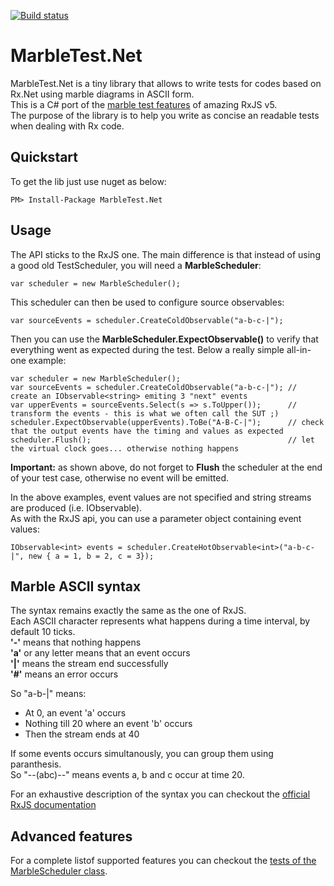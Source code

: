 [![Build status](https://ci.appveyor.com/api/projects/status/0964n7sqp77j4v5u?svg=true)](https://ci.appveyor.com/project/alexvictoor/marbletest-net)

# MarbleTest.Net

MarbleTest.Net is a tiny library that allows to write tests for codes based on Rx.Net using marble diagrams in ASCII form.  
This is a C# port of the [marble test features](https://github.com/ReactiveX/rxjs/blob/master/doc/writing-marble-tests.md) of amazing RxJS v5.  
The purpose of the library is to help you write as concise an readable tests when dealing with Rx code. 

## Quickstart

To get the lib just use nuget as below:
```
PM> Install-Package MarbleTest.Net
```

## Usage

The API sticks to the RxJS one. The main difference is that instead of using a good old TestScheduler, you will need a **MarbleScheduler**: 
```
var scheduler = new MarbleScheduler();
``` 
This scheduler can then be used to configure source observables:
```
var sourceEvents = scheduler.CreateColdObservable("a-b-c-|");
```
Then you can use the **MarbleScheduler.ExpectObservable()** to verify that everything went as expected during the test. 
Below a really simple all-in-one example: 
```
var scheduler = new MarbleScheduler();
var sourceEvents = scheduler.CreateColdObservable("a-b-c-|"); // create an IObservable<string> emiting 3 "next" events
var upperEvents = sourceEvents.Select(s => s.ToUpper());      // transform the events - this is what we often call the SUT ;)
scheduler.ExpectObservable(upperEvents).ToBe("A-B-C-|");      // check that the output events have the timing and values as expected
scheduler.Flush();                                            // let the virtual clock goes... otherwise nothing happens
```
**Important:** as shown above, do not forget to **Flush** the scheduler at the end of your test case, otherwise no event will be emitted. 

In the above examples, event values are not specified and string streams are produced (i.e. IObservable<string>).  
As with the RxJS api, you can use a parameter object containing event values:
```
IObservable<int> events = scheduler.CreateHotObservable<int>("a-b-c-|", new { a = 1, b = 2, c = 3});
```


## Marble ASCII syntax

The syntax remains exactly the same as the one of RxJS.   
Each ASCII character represents what happens during a time interval, by default 10 ticks.  
**'-'** means that nothing happens  
**'a'** or any letter means that an event occurs  
**'|'** means the stream end successfully  
**'#'** means an error occurs

So "a-b-|" means:

- At 0, an event 'a' occurs
- Nothing till 20 where an event 'b' occurs
- Then the stream ends at 40

If some events occurs simultanously, you can group them using paranthesis.  
So "--(abc)--" means events a, b and c occur at time 20.  

For an exhaustive description of the syntax you can checkout 
the [official RxJS documentation](https://github.com/ReactiveX/rxjs/blob/master/doc/writing-marble-tests.md)

## Advanced features

For a complete listof supported features you can checkout 
the [tests of the MarbleScheduler class](https://github.com/alexvictoor/MarbleTest.Net/blob/master/MarbleTest.Net.Test/MarbleSchedulerTest.cs).